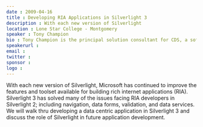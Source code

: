 ```yaml
---
date : 2009-04-16
title : Developing RIA Applications in Silverlight 3
description : With each new version of Silverlight
location : Lone Star College - Montgomery
speaker : Tony Champion
bio : Tony Champion is the principal solution consultant for CDS, a software solution company and member of the Microsoft Silverlight Partner Program.  Tony has been developing in Microsoft technologies since 1996 and has experience in web applications, desktop applications, graphics, and real-time software.  He is currently focused on providing professional solutions using the latest technologies, including Silverlight, WPF, SharePoint, AJAX, and WCF.
speakerurl : 
email : 
twitter : 
sponsor : 
logo : 
---
```

With each new version of Silverlight, Microsoft has continued to improve the features and toolset available for building rich internet applications (RIA).  Silverlight 3 has solved many of the issues facing RIA developers in Silverlight 2; including navigation, data forms, validation, and data services.  We will walk thru developing a data centric application in Silverlight 3 and discuss the role of Silverlight in future application development.

